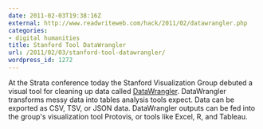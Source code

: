 ```yaml
---
date: 2011-02-03T19:38:16Z
external: http://www.readwriteweb.com/hack/2011/02/datawrangler.php
categories:
- digital humanities
title: Stanford Tool DataWrangler
url: /2011/02/03/stanford-tool-datawrangler/
wordpress_id: 1272
---
```


At the Strata conference today the Stanford Visualization Group debuted a visual tool for cleaning up data called <a href="http://www.readwriteweb.com/hack/2011/02/datawrangler.php">DataWrangler</a>. DataWrangler transforms messy data into tables analysis tools expect. Data can be exported as CSV, TSV, or JSON data. DataWrangler outputs can be fed into the group's visualization tool Protovis, or tools like Excel, R, and Tableau.
